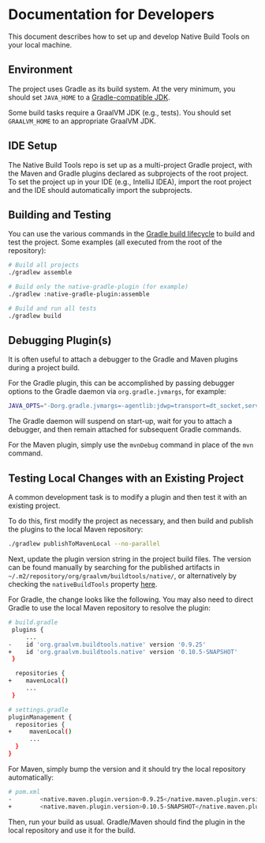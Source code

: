# Documentation for Developers

This document describes how to set up and develop Native Build Tools on your local machine.

## Environment

The project uses Gradle as its build system. At the very minimum, you should set `JAVA_HOME` to a [Gradle-compatible JDK](https://docs.gradle.org/current/userguide/compatibility.html).

Some build tasks require a GraalVM JDK (e.g., tests). You should set `GRAALVM_HOME` to an appropriate GraalVM JDK.

## IDE Setup

The Native Build Tools repo is set up as a multi-project Gradle project, with the Maven and Gradle plugins declared as subprojects of the root project.
To set the project up in your IDE (e.g., IntelliJ IDEA), import the root project and the IDE should automatically import the subprojects.

## Building and Testing

You can use the various commands in the [Gradle build lifecycle](https://docs.gradle.org/current/userguide/build_lifecycle.html) to build and test the project.
Some examples (all executed from the root of the repository):

```bash
# Build all projects
./gradlew assemble

# Build only the native-gradle-plugin (for example)
./gradlew :native-gradle-plugin:assemble

# Build and run all tests
./gradlew build
```


## Debugging Plugin(s)
It is often useful to attach a debugger to the Gradle and Maven plugins during a project build.

For the Gradle plugin, this can be accomplished by passing debugger options to the Gradle daemon via `org.gradle.jvmargs`, for example:

```bash
JAVA_OPTS="-Dorg.gradle.jvmargs=-agentlib:jdwp=transport=dt_socket,server=y,suspend=y,address=8000" ./gradlew assemble
```

The Gradle daemon will suspend on start-up, wait for you to attach a debugger, and then remain attached for subsequent Gradle commands.

For the Maven plugin, simply use the `mvnDebug` command in place of the `mvn` command.

## Testing Local Changes with an Existing Project
A common development task is to modify a plugin and then test it with an existing project.

To do this, first modify the project as necessary, and then build and publish the plugins to the local Maven repository:
```bash
./gradlew publishToMavenLocal --no-parallel
```

Next, update the plugin version string in the project build files.
The version can be found manually by searching for the published artifacts in `~/.m2/repository/org/graalvm/buildtools/native/`, or alternatively by checking the `nativeBuildTools` property [here](gradle/libs.versions.toml).

For Gradle, the change looks like the following.
You may also need to direct Gradle to use the local Maven repository to resolve the plugin:
```bash
# build.gradle
 plugins {
     ...
-    id 'org.graalvm.buildtools.native' version '0.9.25'
+    id 'org.graalvm.buildtools.native' version '0.10.5-SNAPSHOT'
 }

  repositories {
+    mavenLocal()
     ...
 }

# settings.gradle
pluginManagement {
  repositories {
+     mavenLocal()
      ...
  }
}
```

For Maven, simply bump the version and it should try the local repository automatically:
```bash
# pom.xml
-        <native.maven.plugin.version>0.9.25</native.maven.plugin.version>
+        <native.maven.plugin.version>0.10.5-SNAPSHOT</native.maven.plugin.version>
```

Then, run your build as usual. Gradle/Maven should find the plugin in the local repository and use it for the build.
